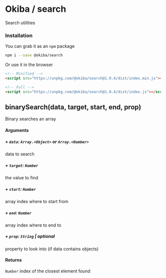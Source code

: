 

# Okiba / search
Search utilities




### Installation

You can grab it as an `npm` package 
```bash
npm i --save @okiba/search
```

Or use it in the browser
```html
<!-- Minified -->
<script src="https://unpkg.com/@okiba/search@1.0.4/dist/index.min.js"></script>

<!-- Full -->
<script src="https://unpkg.com/@okiba/search@1.0.4/dist/index.js"></script>
```




## binarySearch(data, target, start, end, prop)


Binary searches an array







#### Arguments


##### + `data`: `Array.<Object>` or  `Array.<Number>`

data to search


##### + `target`: `Number`

the value to find


##### + `start`: `Number`

array index where to start from


##### + `end`: `Number`

array index where to end to


##### + `prop`: `String` | _optional_

property to look into (if data contains objects)





#### Returns

`Number` index of the closest element found